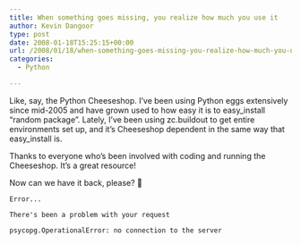 ```yaml
---
title: When something goes missing, you realize how much you use it
author: Kevin Dangoor
type: post
date: 2008-01-18T15:25:15+00:00
url: /2008/01/18/when-something-goes-missing-you-realize-how-much-you-use-it/
categories:
  - Python

---
```

Like, say, the Python Cheeseshop. I&#8217;ve been using Python eggs extensively since mid-2005 and have grown used to how easy it is to easy\_install &#8220;random package&#8221;. Lately, I&#8217;ve been using zc.buildout to get entire environments set up, and it&#8217;s Cheeseshop dependent in the same way that easy\_install is.

Thanks to everyone who&#8217;s been involved with coding and running the Cheeseshop. It&#8217;s a great resource!

Now can we have it back, please? 🙂

    Error...
    
    There's been a problem with your request
    
    psycopg.OperationalError: no connection to the server